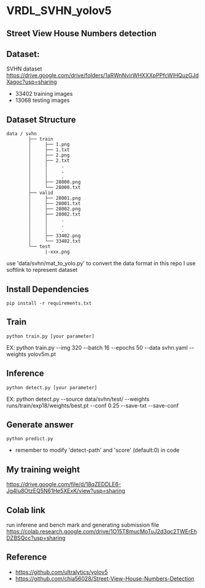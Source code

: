 # VRDL_SVHN_yolov5
## Street View House Numbers detection

## Dataset:
SVHN dataset  
https://drive.google.com/drive/folders/1aRWnNvirWHXXXpPPfcWlHQuzGJdXagoc?usp=sharing
 - 33402 training images
 - 13068 testing images 

## Dataset Structure
```
data / svhn
        ├── train
        │     ├── 1.png
        │     ├── 1.txt
        │     ├── 2.png
        │     ├── 2.txt
        │     │     .
        │     │     .
        │     │     .
        │     ├── 28000.png
        │     └── 28000.txt
        ├── valid
        │     ├── 28001.png
        │     ├── 28001.txt
        │     ├── 28002.png
        │     ├── 28002.txt
        │     │     .
        │     │     .
        │     │     .
        │     ├── 33402.png
        │     └── 33402.txt
        └── test
              |-xxx.png
```

use 'data/svhn/mat_to_yolo.py' to convert the data format
in this repo I use softlink to represent dataset 

## Install  Dependencies
```
pip install -r requirements.txt
```

## Train 
```
python train.py [your parameter]
```
EX: python train.py --img 320 --batch 16 --epochs 50 --data svhn.yaml --weights yolov5m.pt

## Inference
```
python detect.py [your parameter]
```
EX: python detect.py --source data/svhn/test/ --weights runs/train/exp18/weights/best.pt --conf 0.25 --save-txt --save-conf

## Generate answer
```
python predict.py
```
* remember to modify 'detect-path' and 'score' (default:0) in code 

## My training weight
https://drive.google.com/file/d/18qZEDDLE6-Jg4Iu8OtzEQ5N61He5XExK/view?usp=sharing

## Colab link
run inferene and bench mark and generating submission file
https://colab.research.google.com/drive/1O15T8mucMoTuJ2d3qc2TWErEhDZBSQcc?usp=sharing

## Reference
* https://github.com/ultralytics/yolov5
* https://github.com/chia56028/Street-View-House-Numbers-Detection
